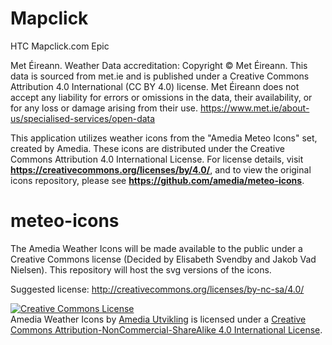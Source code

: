 # Mapclick
 HTC Mapclick.com Epic



Met Éireann.
Weather Data accreditation: Copyright © Met Éireann. This data is sourced from met.ie and is published under a Creative Commons Attribution 4.0 International (CC BY 4.0) license. Met Éireann does not accept any liability for errors or omissions in the data, their availability, or for any loss or damage arising from their use. 
https://www.met.ie/about-us/specialised-services/open-data





This application utilizes weather icons from the "Amedia Meteo Icons" set, created by Amedia. These icons are distributed under the Creative Commons Attribution 4.0 International License. For license details, visit **https://creativecommons.org/licenses/by/4.0/**, and to view the original icons repository, please see **https://github.com/amedia/meteo-icons**.

# meteo-icons

The Amedia Weather Icons will be made available to the public under a Creative Commons license (Decided by Elisabeth Svendby and Jakob Vad Nielsen). This repository will host the
svg versions of the icons.

Suggested license: http://creativecommons.org/licenses/by-nc-sa/4.0/

<a rel="license" href="http://creativecommons.org/licenses/by-nc-sa/4.0/"><img alt="Creative Commons License" style="border-width:0" src="https://i.creativecommons.org/l/by-nc-sa/4.0/88x31.png" /></a><br /><span xmlns:dct="http://purl.org/dc/terms/" href="http://purl.org/dc/dcmitype/StillImage" property="dct:title" rel="dct:type">Amedia Weather Icons</span> by <a xmlns:cc="http://creativecommons.org/ns#" href="http://utvikling.amedia.no" property="cc:attributionName" rel="cc:attributionURL">Amedia Utvikling</a> is licensed under a <a rel="license" href="http://creativecommons.org/licenses/by-nc-sa/4.0/">Creative Commons Attribution-NonCommercial-ShareAlike 4.0 International License</a>.
